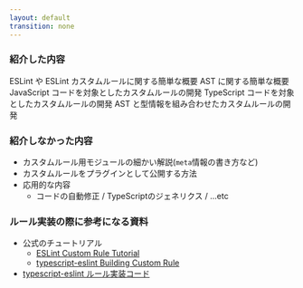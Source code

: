```yaml
---
layout: default
transition: none
---
```


<style scoped>
.slidev-vclick-hidden {
  display: none;
}
</style>

<section-title title="まとめ" />

<div class="_bullet" v-click="[0]">

### 紹介した内容

<structure-point number="1" title="ESLint とは">
  <span>ESLint や ESLint カスタムルールに関する簡単な概要</span>
</structure-point>

<structure-point number="2" title="AST とは">
  <span>AST に関する簡単な概要</span>
</structure-point>

<structure-point number="3" title="ESLint を使用したカスタムルールの開発">
  <span>JavaScript コードを対象としたカスタムルールの開発</span>
</structure-point>

<structure-point  number="4" title="typescript-eslint を使用したカスタムルールの開発">
  <span>TypeScript コードを対象としたカスタムルールの開発</span>
</structure-point>

<structure-point  number="5" title="型情報 を使用したカスタムルールの開発">
  <span>AST と型情報を組み合わせたカスタムルールの開発</span>
</structure-point>

</div>

<div class="_bullet" v-click="1">

### 紹介しなかった内容

- カスタムルール用モジュールの細かい解説(`meta`情報の書き方など)
- カスタムルールをプラグインとして公開する方法
- 応用的な内容
  - コードの自動修正 / TypeScriptのジェネリクス / ...etc

<div class="mt-7" />

### ルール実装の際に参考になる資料

- 公式のチュートリアル
  - [ESLint Custom Rule Tutorial](https://eslint.org/docs/latest/extend/custom-rule-tutorial)
  - [typescript-eslint Building Custom Rule](https://typescript-eslint.io/developers/custom-rules)
- [typescript-eslint ルール実装コード](https://github.com/typescript-eslint/typescript-eslint/tree/v8.31.0/packages/eslint-plugin/src/rules)

</div>

<!-- 
ちょっと私の体験談で話が逸れてしまいましたが、最後にまとめです。

このセッションでは、ESLintの概要やASTの概要から始まり、型情報を使用したESLintカスタムルールの開発までを段階的に紹介しました。  

[click] 逆に、meta 情報の書き方などといった、カスタムルール開発用モジュールの、細かい解説や、カスタムルールをプラグインとして公開する方法については触れていません。  
この辺りは、公式から提供されている、カスタムルール開発のチュートリアルをご覧いただけたらと思います。  

あとは応用的な内容として、コードの自動修正機能だったり、TypeScript 型チェック API  を使用したジェネリクスの対応などは、今回のセッションでは紹介しておりませんでした。  
この辺りの実装方法は、typescript-eslint のルール実装コードなども参考にしていただけたらと思います。
-->
